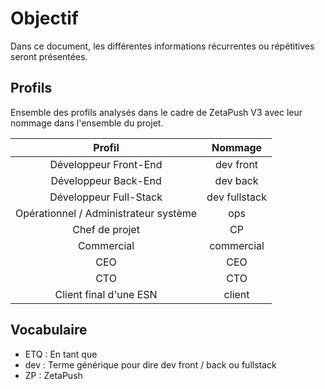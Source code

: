 # Objectif

Dans ce document, les différentes informations récurrentes ou répétitives seront présentées.

## Profils

Ensemble des profils analysés dans le cadre de ZetaPush V3 avec leur nommage dans l'ensemble du projet.

Profil  |  Nommage
:-------: | :-------:
Développeur Front-End | dev front
Développeur Back-End | dev back
Développeur Full-Stack | dev fullstack
Opérationnel / Administrateur système | ops
Chef de projet | CP
Commercial | commercial
CEO | CEO
CTO | CTO
Client final d'une ESN | client

## Vocabulaire

- ETQ : En tant que
- dev : Terme générique pour dire dev front / back ou fullstack
- ZP : ZetaPush